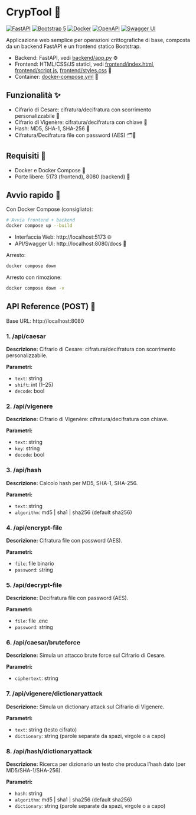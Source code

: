 # CrypTool 🔐

[![FastAPI](https://img.shields.io/badge/FastAPI-009688?logo=fastapi&logoColor=white)](https://fastapi.tiangolo.com/)
[![Bootstrap 5](https://img.shields.io/badge/Bootstrap-7952B3?logo=bootstrap&logoColor=white)](https://getbootstrap.com/)
[![Docker](https://img.shields.io/badge/Docker-2496ED?logo=docker&logoColor=white)](https://docs.docker.com/compose/)
[![OpenAPI](https://img.shields.io/badge/OpenAPI-3.0-6BA539?logo=openapiinitiative&logoColor=white)](http://localhost:8080/docs)
[![Swagger UI](https://img.shields.io/badge/Swagger%20UI-85EA2D?logo=swagger&logoColor=black)](http://localhost:8080/docs)

Applicazione web semplice per operazioni crittografiche di base, composta da un backend FastAPI e un frontend statico Bootstrap.  
- Backend: FastAPI, vedi [backend/app.py](backend/app.py) ⚙️  
- Frontend: HTML/CSS/JS statici, vedi [frontend/index.html](frontend/index.html), [frontend/script.js](frontend/script.js), [frontend/styles.css](frontend/styles.css) 🎨  
- Container: [docker-compose.yml](docker-compose.yml) 🐳

## Funzionalità ✨

- Cifrario di Cesare: cifratura/decifratura con scorrimento personalizzabile 🔁
- Cifrario di Vigenère: cifratura/decifratura con chiave 🔑
- Hash: MD5, SHA-1, SHA-256 🧮
- Cifratura/Decifratura file con password (AES) 🗂️🔐

## Requisiti 🧰

- Docker e Docker Compose 🐳
- Porte libere: 5173 (frontend), 8080 (backend) 🔌

## Avvio rapido 🚀

Con Docker Compose (consigliato):

```bash
# Avvia frontend + backend
docker compose up --build
```

- Interfaccia Web: http://localhost:5173 🌐  
- API/Swagger UI: http://localhost:8080/docs 📘

Arresto:

```bash
docker compose down
```

Arresto con rimozione:

```bash
docker compose down -v
```

## API Reference (POST) 🔗

Base URL: http://localhost:8080

### 1. /api/caesar

**Descrizione:** Cifrario di Cesare: cifratura/decifratura con scorrimento personalizzabile.

**Parametri:**
- `text`: string
- `shift`: int (1–25)
- `decode`: bool

### 2. /api/vigenere

**Descrizione:** Cifrario di Vigenère: cifratura/decifratura con chiave.

**Parametri:**
- `text`: string
- `key`: string
- `decode`: bool

### 3. /api/hash

**Descrizione:** Calcolo hash per MD5, SHA-1, SHA-256.

**Parametri:**
- `text`: string
- `algorithm`: md5 | sha1 | sha256 (default sha256)

### 4. /api/encrypt-file

**Descrizione:** Cifratura file con password (AES).

**Parametri:**
- `file`: file binario
- `password`: string

### 5. /api/decrypt-file

**Descrizione:** Decifratura file con password (AES).

**Parametri:**
- `file`: file .enc
- `password`: string

### 6. /api/caesar/bruteforce

**Descrizione:** Simula un attacco brute force sul Cifrario di Cesare.

**Parametri:**
- `ciphertext`: string

### 7. /api/vigenere/dictionaryattack

**Descrizione:** Simula un dictionary attack sul Cifrario di Vigenere.

**Parametri:**
- `text`: string (testo cifrato)
- `dictionary`: string (parole separate da spazi, virgole o a capo)

### 8. /api/hash/dictionaryattack

**Descrizione:** Ricerca per dizionario un testo che produca l’hash dato (per MD5/SHA-1/SHA-256).

**Parametri:**
- `hash`: string
- `algorithm`: md5 | sha1 | sha256 (default sha256)
- `dictionary`: string (parole separate da spazi, virgole o a capo)
